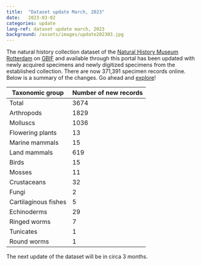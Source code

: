 ```yaml
---
title:  "Dataset update March, 2023"
date:   2023-03-02
categories: update
lang-ref: dataset update march, 2023
background: /assets/images/update202303.jpg
---
```


The natural history collection dataset of the [Natural History Museum Rotterdam](https://www.hetnatuurhistorisch.nl/en) on [GBIF](https://www.gbif.org/) and available through this portal has been updated with newly acquired specimens and newly digitized specimens from the established collection. There are now 371,391 specimen records online. Below is a summary of the changes. Go ahead and [explore](https://specimens.hetnatuurhistorisch.nl/data)!

Taxonomic group | Number of new records
---------- | ---------- 
Total | 3674
Arthropods | 1829
Molluscs | 1036
Flowering plants | 13
Marine mammals | 15
Land mammals | 619
Birds | 15
Mosses | 11
Crustaceans | 32
Fungi | 2
Cartilaginous fishes | 5
Echinoderms | 29
Ringed worms | 7
Tunicates | 1
Round worms | 1

The next update of the dataset will be in circa 3 months.
